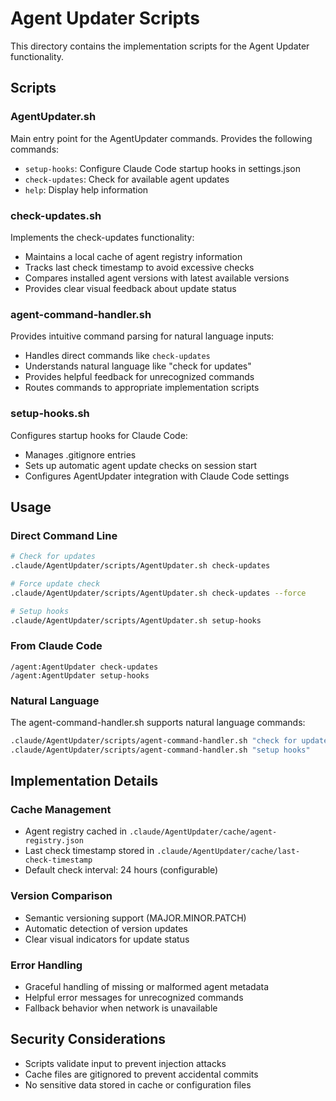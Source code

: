 # Agent Updater Scripts

This directory contains the implementation scripts for the Agent Updater functionality.

## Scripts

### AgentUpdater.sh
Main entry point for the AgentUpdater commands. Provides the following commands:
- `setup-hooks`: Configure Claude Code startup hooks in settings.json
- `check-updates`: Check for available agent updates
- `help`: Display help information

### check-updates.sh
Implements the check-updates functionality:
- Maintains a local cache of agent registry information
- Tracks last check timestamp to avoid excessive checks
- Compares installed agent versions with latest available versions
- Provides clear visual feedback about update status

### agent-command-handler.sh
Provides intuitive command parsing for natural language inputs:
- Handles direct commands like `check-updates`
- Understands natural language like "check for updates"
- Provides helpful feedback for unrecognized commands
- Routes commands to appropriate implementation scripts

### setup-hooks.sh
Configures startup hooks for Claude Code:
- Manages .gitignore entries
- Sets up automatic agent update checks on session start
- Configures AgentUpdater integration with Claude Code settings

## Usage

### Direct Command Line
```bash
# Check for updates
.claude/AgentUpdater/scripts/AgentUpdater.sh check-updates

# Force update check
.claude/AgentUpdater/scripts/AgentUpdater.sh check-updates --force

# Setup hooks
.claude/AgentUpdater/scripts/AgentUpdater.sh setup-hooks
```

### From Claude Code
```
/agent:AgentUpdater check-updates
/agent:AgentUpdater setup-hooks
```

### Natural Language
The agent-command-handler.sh supports natural language commands:
```bash
.claude/AgentUpdater/scripts/agent-command-handler.sh "check for updates"
.claude/AgentUpdater/scripts/agent-command-handler.sh "setup hooks"
```

## Implementation Details

### Cache Management
- Agent registry cached in `.claude/AgentUpdater/cache/agent-registry.json`
- Last check timestamp stored in `.claude/AgentUpdater/cache/last-check-timestamp`
- Default check interval: 24 hours (configurable)

### Version Comparison
- Semantic versioning support (MAJOR.MINOR.PATCH)
- Automatic detection of version updates
- Clear visual indicators for update status

### Error Handling
- Graceful handling of missing or malformed agent metadata
- Helpful error messages for unrecognized commands
- Fallback behavior when network is unavailable

## Security Considerations
- Scripts validate input to prevent injection attacks
- Cache files are gitignored to prevent accidental commits
- No sensitive data stored in cache or configuration files
